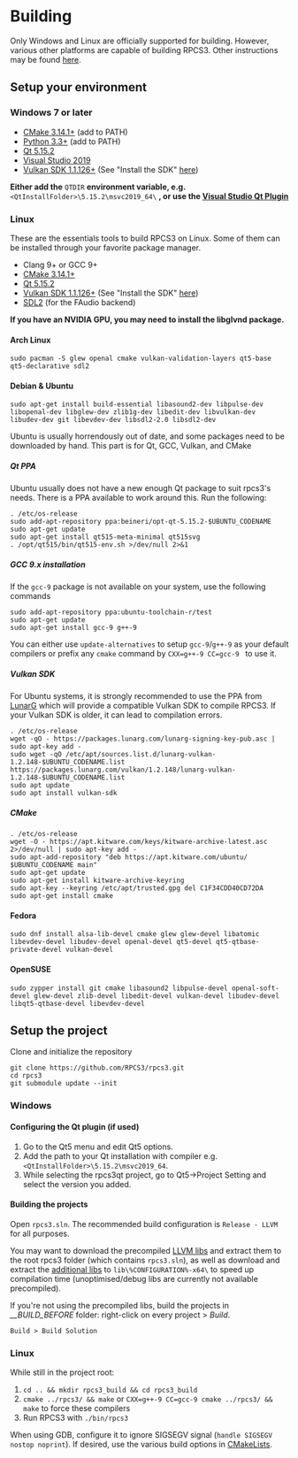 # Building

Only Windows and Linux are officially supported for building. However, various other platforms are capable of building RPCS3.
Other instructions may be found [here](https://wiki.rpcs3.net/index.php?title=Building).

## Setup your environment

### Windows 7 or later

* [CMake 3.14.1+](https://www.cmake.org/download/) (add to PATH)
* [Python 3.3+](https://www.python.org/downloads/) (add to PATH)
* [Qt 5.15.2](https://www.qt.io/download-qt-installer)
* [Visual Studio 2019](https://visualstudio.microsoft.com/thank-you-downloading-visual-studio/?sku=Community)
* [Vulkan SDK 1.1.126+](https://vulkan.lunarg.com/sdk/home) (See "Install the SDK" [here](https://vulkan.lunarg.com/doc/sdk/latest/windows/getting_started.html))

**Either add the** `QTDIR` **environment variable, e.g.** `<QtInstallFolder>\5.15.2\msvc2019_64\` **, or use the [Visual Studio Qt Plugin](https://marketplace.visualstudio.com/items?itemName=TheQtCompany.QtVisualStudioTools2019)**

### Linux

These are the essentials tools to build RPCS3 on Linux. Some of them can be installed through your favorite package manager.

* Clang 9+ or GCC 9+
* [CMake 3.14.1+](https://www.cmake.org/download/)
* [Qt 5.15.2](https://www.qt.io/download-qt-installer)
* [Vulkan SDK 1.1.126+](https://vulkan.lunarg.com/sdk/home) (See "Install the SDK" [here](https://vulkan.lunarg.com/doc/sdk/latest/linux/getting_started.html))
* [SDL2](https://www.libsdl.org/download-2.0.php) (for the FAudio backend)

**If you have an NVIDIA GPU, you may need to install the libglvnd package.**

#### Arch Linux

    sudo pacman -S glew openal cmake vulkan-validation-layers qt5-base qt5-declarative sdl2

#### Debian & Ubuntu

    sudo apt-get install build-essential libasound2-dev libpulse-dev libopenal-dev libglew-dev zlib1g-dev libedit-dev libvulkan-dev libudev-dev git libevdev-dev libsdl2-2.0 libsdl2-dev

Ubuntu is usually horrendously out of date, and some packages need to be downloaded by hand. This part is for Qt, GCC, Vulkan, and CMake
##### Qt PPA

Ubuntu usually does not have a new enough Qt package to suit rpcs3's needs. There is a PPA available to work around this. Run the following:
```
. /etc/os-release
sudo add-apt-repository ppa:beineri/opt-qt-5.15.2-$UBUNTU_CODENAME
sudo apt-get update
sudo apt-get install qt515-meta-minimal qt515svg
. /opt/qt515/bin/qt515-env.sh >/dev/null 2>&1
```

##### GCC 9.x installation

If the `gcc-9` package is not available on your system, use the following commands
```
sudo add-apt-repository ppa:ubuntu-toolchain-r/test
sudo apt-get update
sudo apt-get install gcc-9 g++-9
```

You can either use `update-alternatives` to setup `gcc-9`/`g++-9` as your default compilers or prefix any `cmake` command by `CXX=g++-9 CC=gcc-9 ` to use it.

##### Vulkan SDK

For Ubuntu systems, it is strongly recommended to use the PPA from [LunarG](https://packages.lunarg.com/) which will provide a compatible Vulkan SDK to compile RPCS3. If your Vulkan SDK is older, it can lead to compilation errors.
```
. /etc/os-release
wget -qO - https://packages.lunarg.com/lunarg-signing-key-pub.asc | sudo apt-key add -
sudo wget -qO /etc/apt/sources.list.d/lunarg-vulkan-1.2.148-$UBUNTU_CODENAME.list https://packages.lunarg.com/vulkan/1.2.148/lunarg-vulkan-1.2.148-$UBUNTU_CODENAME.list
sudo apt update
sudo apt install vulkan-sdk
```

##### CMake
```
. /etc/os-release
wget -O - https://apt.kitware.com/keys/kitware-archive-latest.asc 2>/dev/null | sudo apt-key add -
sudo apt-add-repository "deb https://apt.kitware.com/ubuntu/ $UBUNTU_CODENAME main"
sudo apt-get update
sudo apt-get install kitware-archive-keyring
sudo apt-key --keyring /etc/apt/trusted.gpg del C1F34CDD40CD72DA
sudo apt-get install cmake
```

#### Fedora

    sudo dnf install alsa-lib-devel cmake glew glew-devel libatomic libevdev-devel libudev-devel openal-devel qt5-devel qt5-qtbase-private-devel vulkan-devel

#### OpenSUSE

    sudo zypper install git cmake libasound2 libpulse-devel openal-soft-devel glew-devel zlib-devel libedit-devel vulkan-devel libudev-devel libqt5-qtbase-devel libevdev-devel

## Setup the project

Clone and initialize the repository

```
git clone https://github.com/RPCS3/rpcs3.git
cd rpcs3
git submodule update --init
```

### Windows

#### Configuring the Qt plugin (if used)

1) Go to the Qt5 menu and edit Qt5 options.
2) Add the path to your Qt installation with compiler e.g. `<QtInstallFolder>\5.15.2\msvc2019_64`.
3) While selecting the rpcs3qt project, go to Qt5->Project Setting and select the version you added.

#### Building the projects

Open `rpcs3.sln`. The recommended build configuration is `Release - LLVM` for all purposes.

You may want to download the precompiled [LLVM libs](https://github.com/RPCS3/llvm-mirror/releases/download/custom-build-win/llvmlibs_mt.7z) and extract them to the root rpcs3 folder (which contains `rpcs3.sln`), as well as download and extract the [additional libs](https://github.com/RPCS3/glslang/releases/download/custom-build-win/glslanglibs_mt.7z) to `lib\%CONFIGURATION%-x64\` to speed up compilation time (unoptimised/debug libs are currently not available precompiled).

If you're not using the precompiled libs, build the projects in *__BUILD_BEFORE* folder: right-click on every project > *Build*.

`Build > Build Solution`

### Linux

While still in the project root:

1) `cd .. && mkdir rpcs3_build && cd rpcs3_build`
2) `cmake ../rpcs3/ && make` or `CXX=g++-9 CC=gcc-9 cmake ../rpcs3/ && make` to force these compilers
3) Run RPCS3 with `./bin/rpcs3`

When using GDB, configure it to ignore SIGSEGV signal (`handle SIGSEGV nostop noprint`).
If desired, use the various build options in [CMakeLists](https://github.com/RPCS3/rpcs3/blob/master/CMakeLists.txt).
